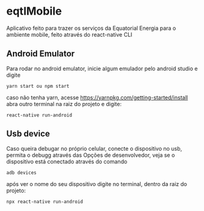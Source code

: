 # eqtlMobile
Aplicativo feito para trazer os serviços da Equatorial Energia para o ambiente mobile, feito através do react-native CLI

## Android Emulator
Para rodar no android emulator, inicie algum emulador pelo android studio e digite 
```
yarn start ou npm start
```
caso não tenha yarn, acesse https://yarnpkg.com/getting-started/install
abra outro terminal na raiz do projeto e digite:
```
react-native run-android
```
## Usb device
Caso queira debugar no próprio celular, conecte o dispositivo no usb, permita o debugg através das Opções de desenvolvedor,
veja se o dispositivo está conectado através do comando
```
adb devices
```
após ver o nome do seu dispositivo digite no terminal, dentro da raiz do projeto:

```
npx react-native run-android
```
